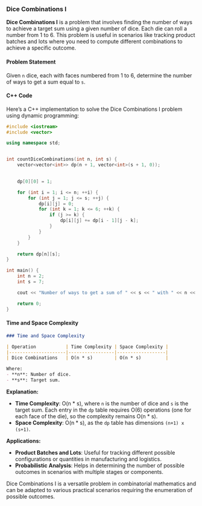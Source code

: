 ### Dice Combinations I

**Dice Combinations I** is a problem that involves finding the number of ways to achieve a target sum using a given number of dice. Each die can roll a number from 1 to 6. This problem is useful in scenarios like tracking product batches and lots where you need to compute different combinations to achieve a specific outcome.

#### Problem Statement

Given `n` dice, each with faces numbered from 1 to 6, determine the number of ways to get a sum equal to `s`.

#### C++ Code

Here’s a C++ implementation to solve the Dice Combinations I problem using dynamic programming:

```cpp
#include <iostream>
#include <vector>

using namespace std;


int countDiceCombinations(int n, int s) {
    vector<vector<int>> dp(n + 1, vector<int>(s + 1, 0));

  
    dp[0][0] = 1;

    for (int i = 1; i <= n; ++i) {
        for (int j = 1; j <= s; ++j) {
            dp[i][j] = 0;
            for (int k = 1; k <= 6; ++k) {
                if (j >= k) {
                    dp[i][j] += dp[i - 1][j - k];
                }
            }
        }
    }

    return dp[n][s];
}

int main() {
    int n = 2; 
    int s = 7; 

    cout << "Number of ways to get a sum of " << s << " with " << n << " dice is: " << countDiceCombinations(n, s) << endl;

    return 0;
}
```

#### Time and Space Complexity

```markdown
### Time and Space Complexity

| Operation           | Time Complexity | Space Complexity |
|---------------------|-----------------|------------------|
| Dice Combinations   | O(n * s)        | O(n * s)         |

Where:
- **n**: Number of dice.
- **s**: Target sum.

```

**Explanation:**
- **Time Complexity**: O(n * s), where `n` is the number of dice and `s` is the target sum. Each entry in the `dp` table requires O(6) operations (one for each face of the die), so the complexity remains O(n * s).
- **Space Complexity**: O(n * s), as the `dp` table has dimensions `(n+1) x (s+1)`.

**Applications:**
- **Product Batches and Lots**: Useful for tracking different possible configurations or quantities in manufacturing and logistics.
- **Probabilistic Analysis**: Helps in determining the number of possible outcomes in scenarios with multiple stages or components.

Dice Combinations I is a versatile problem in combinatorial mathematics and can be adapted to various practical scenarios requiring the enumeration of possible outcomes.
